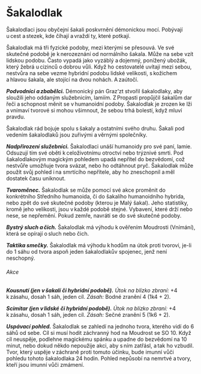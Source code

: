 # Šakalodlak
  
Šakalodlaci jsou obyčejní šakali poskvrnění démonickou mocí. Pobývají u cest a stezek, kde číhají a vraždí ty, které potkají.
  
Šakalodlak má tři fyzické podoby, mezi kterými se přesouvá. Ve své skutečné podobě je k nerozeznání od normálního šakala. Může na sebe vzít lidskou podobu. Často vypadá jako vyzáblý a dojemný, ponížený ubožák, který žebrá u cizinců o dobrou vůli. Když ho cestovatelé uvítají mezi sebou, nestvůra na sebe vezme hybridní podobu lidské velikosti, s kožichem a hlavou šakala, ale stojící na dvou nohách. A zaútočí.
  
***Podvodníci a zbabělci.*** Démonický pán Graz‘zt stvořil šakalodlaky, aby sloužili jeho oddaným služebnicím, lamiím. Z Propasti propůjčil šakalům dar řeči a schopnost měnit se v humanoidní podoby. Šakalodlak je zrozen ke lži a vnímaví tvorové si mohou všimnout, že sebou trhá bolestí, když mluví pravdu.
  
Šakalodlak rád bojuje spolu s šakaly a ostatními svého druhu. Šakali pod vedením šakalodlaků jsou zuřivými a věrnými společníky.
  
***Nadpřirození služebníci.*** Šakalodlaci unáší humanoidy pro své paní, lamie. Odsuzují tím své oběti k celoživotnímu otroctví nebo trýznivé smrti. Pod šakalodlakovým magickým pohledem upadá nepřítel do bezvědomí, což nestvůře umožňuje tvora svázat, nebo ho odtáhnout pryč. Šakalodlak může použít svůj pohled i na smrtícího nepřítele, aby ho zneschopnil a měl dostatek času uniknout.
  
<Monster 
    title="Šakalodlak"
    subtitle="Střední humanoid (tvaroměnec), chaotické zlo"
    armor-class="12"
    hit-points="18 (4k8)"
    speed="8 sáhů"
    str="11 (+0)"
    dex="15 (+2)"
    con="11 (+0)"
    int="13 (+1)"
    wis="11 (+0)"
    cha="10 (+0)"
    saving-throws=""
    skills=""
    damage-vulnerabilities=""
    damage-resistances=""
    damage-immunities="bodná, drtivá a sečná z nemagických útoků, kromě stříbrných zbraní"
    condition-immunities=""
    senses="pasivní Vnímání 12"
    languages="obecná řeč (v šakalí podobě neumí mluvit)"
    challenge="1/2 (100 ZK)"
    >  
 
***Tvaroměnec.*** Šakalodlak se může pomocí své akce proměnit do konkrétního Středního humanoida, či do šakalího humanoidního hybrida, nebo zpět do své skutečné podoby (kterou je Malý šakal). Jeho statistiky, kromě jeho velikosti, jsou v každé podobě stejné. Vybavení, které drží nebo nese, se nepřemění. Pokud zemře, navrátí se do své skutečné podoby.
  
***Bystrý sluch a čich.*** Šakalodlak má výhodu k ověřením Moudrosti (Vnímání), která se opírají o sluch nebo čich.
  
***Taktika smečky.*** Šakalodlak má výhodu k hodům na útok proti tvorovi, je-li do 1 sáhu od tvora aspoň jeden šakalodlakův spojenec, jenž není neschopný.
  
###### Akce
  
***Kousnutí (jen v šakalí či hybridní podobě).*** *Útok na blízko zbraní:* +4 k zásahu, dosah 1 sáh, jeden cíl. *Zásah:* Bodné zranění 4 (1k4 + 2).
  
***Scimitar (jen v lidské či hybridní podobě).*** *Útok na blízko zbraní:* +4 k zásahu, dosah 1 sáh, jeden cíl. *Zásah:* Sečné zranění 5 (1k6 + 2).
  
***Uspávací pohled.*** Šakalodlak se zahledí na jednoho tvora, kterého vidí do 6 sáhů od sebe. Cíl si musí hodit záchranný hod na Moudrost se SO 10. Když cíl neuspěje, podlehne magickému spánku a upadne do bezvědomí na 10 minut, nebo dokud někdo nepoužije akci, aby s ním zatřásl, a tak ho vzbudil. Tvor, který uspěje v záchraně proti tomuto účinku, bude imunní vůči pohledu tohoto šakalodlaka 24 hodin. Pohled nepůsobí na nemrtvé a tvory, kteří jsou imunní vůči zmámení.

</Monster>  
